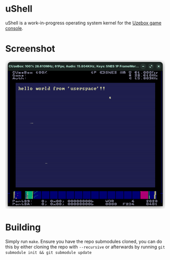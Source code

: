 # uShell

uShell is a work-in-progress operating system kernel for the [Uzebox game console](https://uzebox.org/).

# Screenshot

![Screenshot of uShell's first 'userspace' application](/docs/screenshots/screenshot1.png)

# Building

Simply run `make`. Ensure you have the repo submodules cloned, you can do this by either cloning the repo with `--recursive` or afterwards
by running `git submodule init && git submodule update`
